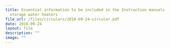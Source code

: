 ```yaml
---
title: Essential information to be included in the Instruction manuals for
  storage water heaters
file_url: /files/circulars/2018-09-24-circular.pdf
date: 2018-09-24
layout: file
description: ""
image: ""
---
```

